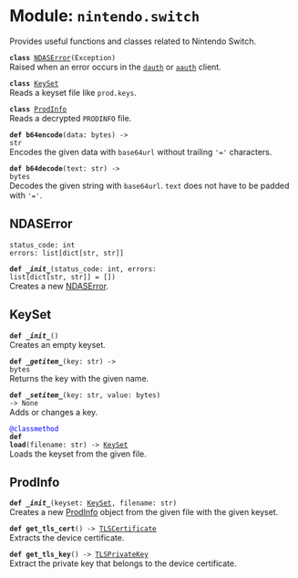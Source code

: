 
# Module: <code>nintendo.switch</code>

Provides useful functions and classes related to Nintendo Switch.

<code>**class** [NDASError](#ndaserror)(Exception)</code><br>
<span class="docs">Raised when an error occurs in the [`dauth`](../dauth) or [`aauth`](../aauth) client.</span>

<code>**class** [KeySet](#keyset)</code><br>
<span class="docs">Reads a keyset file like `prod.keys`.</span>

<code>**class** [ProdInfo](#prodinfo)</code><br>
<span class="docs">Reads a decrypted `PRODINFO` file.</span>

<code>**def b64encode**(data: bytes) -> str</code><br>
<span class="docs">Encodes the given data with `base64url` without trailing `'='` characters.

<code>**def b64decode**(text: str) -> bytes</code><br>
<span class="docs">Decodes the given string with `base64url`. `text` does not have to be padded with `'='`.

## NDASError
`status_code: int`<br>
`errors: list[dict[str, str]]`

<code>**def _\_init__**(status_code: int, errors: list[dict[str, str]] = [])</code><br>
<span class="docs">Creates a new [NDASError](#ndaserror).</span>

## KeySet
<code>**def _\_init__**()</code><br>
<span class="docs">Creates an empty keyset.</span>

<code>**def _\_getitem__**(key: str) -> bytes</code><br>
<span class="docs">Returns the key with the given name.</span>

<code>**def _\_setitem__**(key: str, value: bytes) -> None</code><br>
<span class="docs">Adds or changes a key.</span>

<code style="color: blue">@classmethod</code><br>
<code>**def load**(filename: str) -> [KeySet](#keyset)</code><br>
<span class="docs">Loads the keyset from the given file.</span>


## ProdInfo
<code>**def _\_init__**(keyset: [KeySet](#keyset), filename: str)</code><br>
<span class="docs">Creates a new [ProdInfo](#prodinfo) object from the given file with the given keyset.</span>

<code>**def get_tls_cert**() -> [TLSCertificate](../common/tls#tlscertificate)</code><br>
<span class="docs">Extracts the device certificate.</span>

<code>**def get_tls_key**() -> [TLSPrivateKey](../common/tls#tlsprivatekey)</code><br>
<span class="docs">Extract the private key that belongs to the device certificate.</span>

